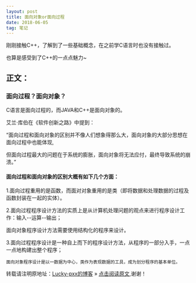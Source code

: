 ```yaml
---
layout: post
title: 面向对象or面向过程
date: 2018-06-05
tag: 笔记
---  
```


刚刚接触C++，了解到了一些基础概念，在之前学C语言时也没有接触过。

也算是感受到了C++的一点点魅力~

## 正文：

### 面向过程？面向对象？

C语言是面向过程的，而JAVA和C++是面向对象的。

 艾兰·库伯在《软件创新之路》中提到：
 
 “面向过程和面向对象的区别并不像人们想象得那么大，面向对象的大部分思想在面向过程中也能体现,
 
 但面向过程最大的问题在于系统的膨胀，面向对象将无法应付，最终导致系统的崩溃。”

#### 面向过程和面向对象的区别大概有如下几个方面：
 
1.面向过程重用的是函数，而面对对象重用的是类（即将数据和处理数据的过程及函数封装在一起的实体）。
 
2.面向过程程序设计方法的实质上是从计算机处理问题的观点来进行程序设计工作：输入--运算--输出；
 
  面向对象程序设计方法需要使用结构化的程序来设计。
	
3.面向过程程序设计是一种自上而下的程序设计方法，从程序的一部分入手，一点一点地构建出整个程序；
 
    面向对象程序设计是以一数据为中心，类作为表现数据的工具，成为划分程序的基本单位。


转载请注明原地址：[Lucky-pxx的博客](http://www.bingoxin.top) » [点击阅读原文](http://www.bingoxin.top/2018/06/%E6%95%B0%E6%8D%AE%E5%BA%93%E5%9F%BA%E6%9C%AC%E6%93%8D%E4%BD%9C/),谢谢！